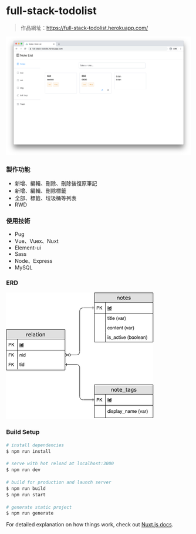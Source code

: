 # full-stack-todolist
>
> 作品網址：https://full-stack-todolist.herokuapp.com/

![image](/assets/image/full-stack-todo-list.png)

### 製作功能
* 新增、編輯、刪除、刪除後復原筆記
* 新增、編輯、刪除標籤
* 全部、標籤、垃圾桶等列表
* RWD

### 使用技術
* Pug
* Vue、Vuex、Nuxt
* Element-ui
* Sass
* Node、Express
* MySQL

### ERD
![ERD](/assets/image/NotesERD.png)

### Build Setup

``` bash
# install dependencies
$ npm run install

# serve with hot reload at localhost:3000
$ npm run dev

# build for production and launch server
$ npm run build
$ npm run start

# generate static project
$ npm run generate
```

For detailed explanation on how things work, check out [Nuxt.js docs](https://nuxtjs.org).
